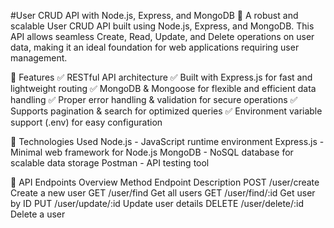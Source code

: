 #User CRUD API with Node.js, Express, and MongoDB
🚀 A robust and scalable User CRUD API built using Node.js, Express, and MongoDB. This API allows seamless Create, Read, Update, and Delete operations on user data, making it an ideal foundation for web applications requiring user management.


🔹 Features
✅ RESTful API architecture
✅ Built with Express.js for fast and lightweight routing
✅ MongoDB & Mongoose for flexible and efficient data handling
✅ Proper error handling & validation for secure operations
✅ Supports pagination & search for optimized queries
✅ Environment variable support (.env) for easy configuration


📌 Technologies Used
Node.js - JavaScript runtime environment
Express.js - Minimal web framework for Node.js
MongoDB - NoSQL database for scalable data storage
Postman - API testing tool


📜 API Endpoints Overview
Method	Endpoint	Description
POST	/user/create	Create a new user
GET	/user/find	Get all users
GET	/user/find/:id	Get user by ID
PUT	/user/update/:id Update user details
DELETE	/user/delete/:id	Delete a user

